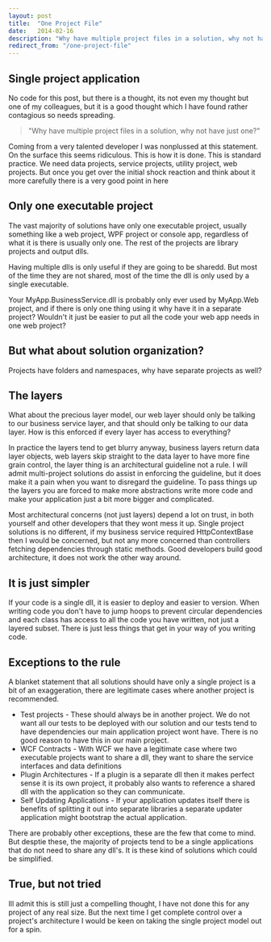 ```yaml
---
layout: post
title:  "One Project File"
date:   2014-02-16
description: "Why have multiple project files in a solution, why not have just one?"
redirect_from: "/one-project-file"
---
```


## Single project application
No code for this post, but there is a thought, its not even my thought but one of my colleagues, but it is a good thought which I have found rather contagious so needs spreading.

> "Why have multiple project files in a solution, why not have just one?"

Coming from a very talented developer I was nonplussed at this statement. On the surface this seems ridiculous. This is how it is done. This is standard practice. We need data projects, service projects, utility project, web projects. But once you get over the initial shock reaction and think about it more carefully there is a very good point in here

## Only one executable project
The vast majority of solutions have only one executable project, usually something like a web project, WPF project or console app, regardless of what it is there is usually only one. The rest of the projects are library projects and output dlls. 

Having multiple dlls is only useful if they are going to be sharedd. But most of the time they are not shared, most of the time the dll is only used by a single executable. 

Your MyApp.BusinessService.dll is probably only ever used by MyApp.Web project, and if there is only one thing using it why have it in a separate project? Wouldn't it just be easier to put all the code your web app needs in one web project?

## But what about solution organization?
Projects have folders and namespaces, why have separate projects as well?

## The layers
What about the precious layer model, our web layer should only be talking to our business service layer, and that should only be talking to our data layer. How is this enforced if every layer has access to everything?

In practice the layers tend to get blurry anyway, business layers return data layer objects, web layers skip straight to the data layer to have more fine grain control, the layer thing is an architectural guideline not a rule. I will admit multi-project solutions do assist in enforcing the guideline, but it does make it a pain when you want to disregard the guideline. To pass things up the layers you are forced to make more abstractions write more code and make your application just a bit more bigger and complicated.

Most architectural concerns (not just layers) depend a lot on trust, in both yourself and other developers that they wont mess it up. Single project solutions is no different, if my business service required HttpContextBase then I would be concerned, but not any more concerned than controllers fetching dependencies through static methods. Good developers build good architecture, it does not work the other way around.

## It is just simpler
If your code is a single dll, it is easier to deploy and easier to version. When writing code you don't have to jump hoops to prevent circular dependencies and each class has access to all the code you have written, not just a layered subset. There is just less things that get in your way of you writing code.

## Exceptions to the rule
A blanket statement that all solutions should have only a single project is a bit of an exaggeration, there are legitimate cases where another project is recommended.

* Test projects - These should always be in another project. We do not want all our tests to be deployed with our solution and our tests tend to have dependencies our main application project wont have. There is no good reason to have this in our main project.
* WCF Contracts - With WCF we have a legitimate case where two executable projects want to share a dll, they want to share the service interfaces and data definitions
* Plugin Architectures - If a plugin is a separate dll then it makes perfect sense it is its own project, it probably also wants to reference a shared dll with the application so they can communicate.
* Self Updating Applications - If your application updates itself there is benefits of splitting it out into separate libraries a separate updater application might bootstrap the actual application.

There are probably other exceptions, these are the few that come to mind. But desptie these, the majority of projects tend to be a single applications that do not need to share any dll's. It is these kind of solutions which could be simplified.


## True, but not tried
Ill admit this is still just a compelling thought, I have not done this for any project of any real size. But the next time I get complete control over a project's architecture I would be keen on taking the single project model out for a spin.